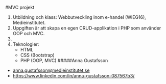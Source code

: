 #MVC projekt
1. Utbildning och klass: Webbutveckling inom e-handel (WIEG16), Medieinstitutet.
2. Uppgiften är att skapa en egen CRUD-applikation i PHP som använder OOP och MVC.
3. 
4. Teknologier:
    * HTML
    * CSS (Bootstrap)
    * PHP (OOP, MVC) 
#####Anna Gustafsson
  * anna.gustafsson@medieinstitutet.se
  * https://www.linkedin.com/in/anna-gustafsson-087567b3/
